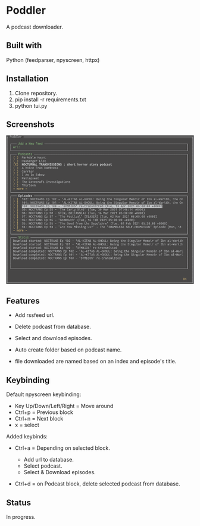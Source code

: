 # Poddler
A podcast downloader.

## Built with
Python (feedparser, npyscreen, httpx)

## Installation
1. Clone repository.
2. pip install -r requirements.txt
3. python tui.py

## Screenshots
![](screenshots/poddler.png)

## Features
- Add rssfeed url.
- Delete podcast from database.
- Select and download episodes.

- Auto create folder based on podcast name.
- file downloaded are named based on an index and episode's title.

## Keybinding
Default npyscreen keybinding:

- Key Up/Down/Left/Right = Move around
- Ctrl+p = Previous block
- Ctrl+n = Next block
- x = select

Added keybinds:

- Ctrl+a = Depending on selected block.
    * Add url to database.
    * Select podcast.
    * Select & Download episodes.
                
- Ctrl+d = on Podcast block, delete selected podcast from database.

## Status
In progress.

